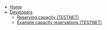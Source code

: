 * [Home](/)
* [Developers](developers/README.md)
    * [Reserving capacity (TESTNET)](/developers/capacity_reservation/README.md)
    * [Example capacity reservations (TESTNET)](/developers/capacity_reservation/examples/README.md)
